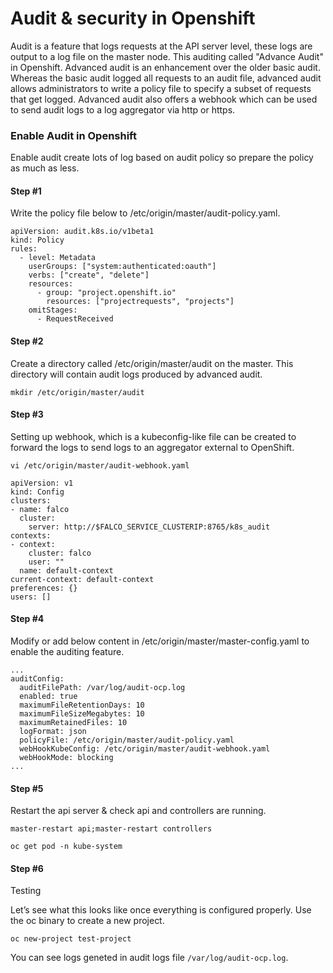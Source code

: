 # Audit & security in Openshift

Audit is a feature that logs requests at the API server level, these logs are output to a log file on the master node. This auditing called "Advance Audit" in Openshift. Advanced audit is an enhancement over the older basic audit. Whereas the basic audit logged all requests to an audit file, advanced audit allows administrators to write a policy file to specify a subset of requests that get logged. Advanced audit also offers a webhook which can be used to send audit logs to a log aggregator via http or https.

### Enable Audit in Openshift

Enable audit create lots of log based on audit policy so prepare the policy as much as less.

#### Step #1

Write the policy file below to /etc/origin/master/audit-policy.yaml.

```
apiVersion: audit.k8s.io/v1beta1
kind: Policy
rules:
  - level: Metadata
    userGroups: ["system:authenticated:oauth"]
    verbs: ["create", "delete"]
    resources:
      - group: "project.openshift.io"
        resources: ["projectrequests", "projects"]
    omitStages:
      - RequestReceived
```

#### Step #2

Create a directory called /etc/origin/master/audit on the master. This directory will contain audit logs produced by advanced audit.

```mkdir /etc/origin/master/audit```

#### Step #3

Setting up webhook, which is a kubeconfig-like file can be created to forward the logs to send logs to an aggregator external to OpenShift.

```vi /etc/origin/master/audit-webhook.yaml```

```
apiVersion: v1
kind: Config
clusters:
- name: falco
  cluster:
    server: http://$FALCO_SERVICE_CLUSTERIP:8765/k8s_audit
contexts:
- context:
    cluster: falco
    user: ""
  name: default-context
current-context: default-context
preferences: {}
users: []
```

#### Step #4

Modify or add below content in  /etc/origin/master/master-config.yaml to enable the auditing feature.

```
...
auditConfig:
  auditFilePath: /var/log/audit-ocp.log
  enabled: true
  maximumFileRetentionDays: 10
  maximumFileSizeMegabytes: 10
  maximumRetainedFiles: 10
  logFormat: json
  policyFile: /etc/origin/master/audit-policy.yaml
  webHookKubeConfig: /etc/origin/master/audit-webhook.yaml
  webHookMode: blocking
...

```

#### Step #5

Restart the api server & check api and controllers are running.

```
master-restart api;master-restart controllers

oc get pod -n kube-system
```

#### Step #6

Testing

Let’s see what this looks like once everything is configured properly. Use the oc binary to create a new project.

```oc new-project test-project```

You can see logs geneted in audit logs file ```/var/log/audit-ocp.log```.


